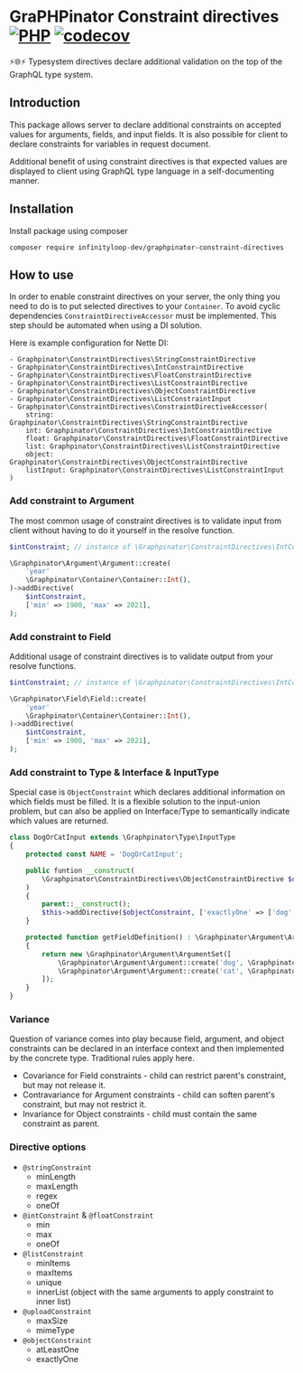 # GraPHPinator Constraint directives [![PHP](https://github.com/infinityloop-dev/graphpinator-constraint-directives/workflows/PHP/badge.svg?branch=master)](https://github.com/infinityloop-dev/graphpinator-constraint-directives/actions?query=workflow%3APHP) [![codecov](https://codecov.io/gh/infinityloop-dev/graphpinator-constraint-directives/branch/master/graph/badge.svg)](https://codecov.io/gh/infinityloop-dev/graphpinator-constraint-directives)

:zap::globe_with_meridians::zap: Typesystem directives declare additional validation on the top of the GraphQL type system.

## Introduction

This package allows server to declare additional constraints on accepted values for arguments, fields, and input fields. It is also possible for client to declare constraints for variables in request document.

Additional benefit of using constraint directives is that expected values are displayed to client using GraphQL type language in a self-documenting manner.

## Installation

Install package using composer

```composer require infinityloop-dev/graphpinator-constraint-directives```

## How to use

In order to enable constraint directives on your server, the only thing you need to do is to put selected directives to your `Container`. To avoid cyclic dependencies `ConstraintDirectiveAccessor` must be implemented. This step should be automated when using a DI solution.

Here is example configuration for Nette DI:
```neon
- Graphpinator\ConstraintDirectives\StringConstraintDirective
- Graphpinator\ConstraintDirectives\IntConstraintDirective
- Graphpinator\ConstraintDirectives\FloatConstraintDirective
- Graphpinator\ConstraintDirectives\ListConstraintDirective
- Graphpinator\ConstraintDirectives\ObjectConstraintDirective
- Graphpinator\ConstraintDirectives\ListConstraintInput
- Graphpinator\ConstraintDirectives\ConstraintDirectiveAccessor(
    string: Graphpinator\ConstraintDirectives\StringConstraintDirective
    int: Graphpinator\ConstraintDirectives\IntConstraintDirective
    float: Graphpinator\ConstraintDirectives\FloatConstraintDirective
    list: Graphpinator\ConstraintDirectives\ListConstraintDirective
    object: Graphpinator\ConstraintDirectives\ObjectConstraintDirective
    listInput: Graphpinator\ConstraintDirectives\ListConstraintInput
)
```

### Add constraint to Argument

The most common usage of constraint directives is to validate input from client without having to do it yourself in the resolve function.

```php
$intConstraint; // instance of \Graphpinator\ConstraintDirectives\IntConstraintDirective

\Graphpinator\Argument\Argument::create(
    'year'
    \Graphpinator\Container\Container::Int(),
)->addDirective(
    $intConstraint,
    ['min' => 1900, 'max' => 2021],
);
```

### Add constraint to Field

Additional usage of constraint directives is to validate output from your resolve functions.

```php
$intConstraint; // instance of \Graphpinator\ConstraintDirectives\IntConstraintDirective

\Graphpinator\Field\Field::create(
    'year'
    \Graphpinator\Container\Container::Int(),
)->addDirective(
    $intConstraint,
    ['min' => 1900, 'max' => 2021],
);
```

### Add constraint to Type & Interface & InputType

Special case is `ObjectConstraint` which declares additional information on which fields must be filled. It is a flexible solution to the input-union problem, but can also be applied on Interface/Type to semantically indicate which values are returned.

```php
class DogOrCatInput extends \Graphpinator\Type\InputType
{
    protected const NAME = 'DogOrCatInput';

    public funtion __construct(
        \Graphpinator\ConstraintDirectives\ObjectConstraintDirective $objectConstraint,
    )
    {
        parent::__construct();
        $this->addDirective($objectConstraint, ['exactlyOne' => ['dog', 'cat']]);
    }

    protected function getFieldDefinition() : \Graphpinator\Argument\ArgumentSet
    {
        return new \Graphpinator\Argument\ArgumentSet([
            \Graphpinator\Argument\Argument::create('dog', \Graphpinator\Container\Container::String()),
            \Graphpinator\Argument\Argument::create('cat', \Graphpinator\Container\Container::String()),
        ]);
    }
}
```

### Variance

Question of variance comes into play because field, argument, and object constraints can be declared in an interface context and then implemented by the concrete type. Traditional rules apply here.

- Covariance for Field constraints - child can restrict parent's constraint, but may not release it.
- Contravariance for Argument constraints - child can soften parent's constraint, but may not restrict it.
- Invariance for Object constraints - child must contain the same constraint as parent.


### Directive options

- `@stringConstraint`
    - minLength
    - maxLength
    - regex
    - oneOf
- `@intConstraint` & `@floatConstraint`
    - min
    - max
    - oneOf
- `@listConstraint`
    - minItems
    - maxItems
    - unique
    - innerList (object with the same arguments to apply constraint to inner list)
- `@uploadConstraint`
    - maxSize
    - mimeType
- `@objectConstraint`
    - atLeastOne
    - exactlyOne
